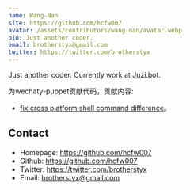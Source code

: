 ```yaml
---
name: Wang-Nan
site: https://github.com/hcfw007
avatar: /assets/contributors/wang-nan/avatar.webp
bio: Just another coder.
email: brotherstyx@gmail.com
twitter: https://twitter.com/brotherstyx
---
```


Just another coder. Currently work at Juzi.bot.

为wechaty-puppet贡献代码，贡献内容:

- [fix cross platform shell command difference](https://github.com/wechaty/wechaty-puppet/pull/151)。

## Contact

- Homepage: <https://github.com/hcfw007>
- Github: <https://github.com/hcfw007>
- Twitter: <https://twitter.com/brotherstyx>
- Email: <brotherstyx@gmail.com>
